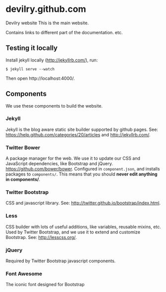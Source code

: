 # devilry.github.com


Devilry website
This is the main website.

Contains links to different part of the documentation. etc.

## Testing it locally

Install jekyll locally (http://jekyllrb.com/), run:

    $ jekyll serve --watch

Then open http://localhost:4000/.


## Components
We use these components to build the website.

### Jekyll
Jekyll is the blog aware static site builder supported by github pages. See:
https://help.github.com/categories/20/articles and http://jekyllrb.com/.

### Twitter Bower
A package manager for the web. We use it to update our CSS and JavaScript
dependencies, like Bootstrap and jQuery.  https://github.com/bower/bower.
Configured in ``component.json``, and installs packages to ``components/``.
This means that you should **never edit anything in components/**. 

### Twitter Bootstrap
CSS and javascript library. See: http://twitter.github.io/bootstrap/index.html.

### Less
CSS builder with lots of useful additions, like variables, reusable mixins,
etc. Used by Twitter Bootstrap, and we use it to extend and customize
Bootstrap. See: http://lesscss.org/.

### jQuery
Required by Twitter Bootstrap javascript components.

### Font Awesome
The iconic font designed for Bootstrap
